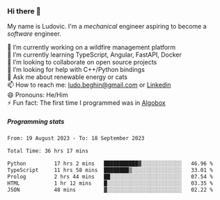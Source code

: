 ### Hi there 👋

My name is Ludovic. I'm a *mechanical* engineer aspiring to become a *software* engineer.

 🔭 I’m currently working on a wildfire management platform<br/>
 🌱 I’m currently learning TypeScript, Angular, FastAPI, Docker<br/>
 👯 I’m looking to collaborate on open source projects<br/>
 🤔 I’m looking for help with C++/Python bindings<br/>
 💬 Ask me about renewable energy or cats<br/>
 📫 How to reach me: ludo.beghin@gmail.com or [Linkedin](https://www.linkedin.com/in/ludovic-beghin/)<br/>
 😄 Pronouns: He/Him<br/>
 ⚡ Fun fact: The first time I programmed was in [Algobox](https://fr.wikipedia.org/wiki/Algobox)<br/>

##### Programming stats
<!--START_SECTION:waka-->

```txt
From: 19 August 2023 - To: 18 September 2023

Total Time: 36 hrs 17 mins

Python         17 hrs 2 mins   ███████████▓░░░░░░░░░░░░░   46.96 %
TypeScript     11 hrs 58 mins  ████████▒░░░░░░░░░░░░░░░░   33.01 %
Prolog         2 hrs 44 mins   ██░░░░░░░░░░░░░░░░░░░░░░░   07.54 %
HTML           1 hr 12 mins    █░░░░░░░░░░░░░░░░░░░░░░░░   03.35 %
JSON           48 mins         ▓░░░░░░░░░░░░░░░░░░░░░░░░   02.22 %
```

<!--END_SECTION:waka-->
